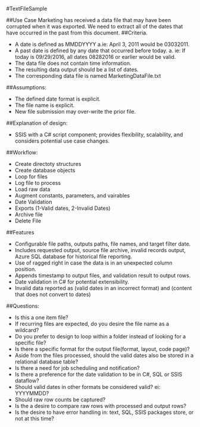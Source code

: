 #TextFileSample

##Use Case
Marketing has received a data file that may have been corrupted when it was exported. We need to extract all of the dates that have occurred in the past from this document.
##Criteria.
-	A date is defined as MMDDYYYY 
	a.ie: April 3, 2011 would be 03032011.
-	A past date is defined by any date that occurred before today. 
	a. ie: If today is 09/29/2016, all dates 08282016 or earlier would be valid.
-	The data file does not contain time information.
-	The resulting data output should be a list of dates.
-	The corresponding data file is named MarketingDataFile.txt

##Assumptions:
-	The defined date format is explicit.
-	The file name is explicit.
-	New file submission may over-write the prior file.

##Explanation of design:
-	SSIS with a C# script component; provides flexibility, scalability, and considers potential use case changes.

##Workflow:
-	Create directoty structures
-	Create database objects
-	Loop for files
-	Log file to process
-	Load raw data
-	Augment constants, parameters, and vairables
-	Date Validation
-	Exports (1-Valid dates, 2-Invalid Dates)
-	Archive file
-	Delete File

##Features
-	Configurable file paths, outputs paths, file names, and target filter date.
-	Includes requested output, source file archive, invalid records output, Azure SQL database for historical file reporting.
-	Use of ragged right in case the data is in an unexpected column position.
-	Appends timestamp to output files, and validation result to output rows.
-	Date validation in C# for potential extensibility.
-	Invalid data reported as (valid dates in an incorrect format) and (content that does not convert to dates)

##Questions:
-	Is this a one item file? 
-	If recurring files are expected, do you desire the file name as a wildcard? 
-	Do you prefer to design to loop within a folder instead of looking for a specific file? 
-	Is there a specific format for the output file(format, layout, code page)? 
-	Aside from the files processed, should the valid dates also be stored in a relational database table? 
-	Is there a need for job scheduling and notification? 
-	Is there a preference for the date validation to be in C#, SQL or SSIS dataflow?
-	Should valid dates in other formats be considered valid? ei: YYYYMMDD?
-	Should raw row counts be captured? 
-	Is the a desire to compare raw rows with processed and output rows? 
-	Is the desire to have error handling in: text, SQL, SSIS packages store, or not at this time? 


